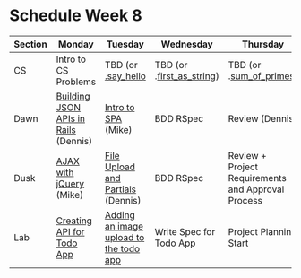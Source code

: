 # Schedule Week 8

| Section |            Monday           |                                                         Tuesday                                                          |                                                               Wednesday                                                               |                                                              Thursday                                                             |                Friday                |
| ------- | --------------------------- | ------------------------------------------------------------------------------------------------------------------------ | ------------------------------------------------------------------------------------------------------------------------------------- | --------------------------------------------------------------------------------------------------------------------------------- | ------------------------------------ |
| CS      | Intro to CS Problems        | TBD (or [.say_hello](https://github.com/Curriculum-Resources/curriculum/blob/master/problem_solving/medium/say_hello.rb) | TBD (or .[first_as_string](https://github.com/Curriculum-Resources/curriculum/blob/master/problem_solving/medium/first_as_string.rb)) | TBD (or .[sum_of_primes](https://github.com/Curriculum-Resources/curriculum/blob/master/problem_solving/medium/sum_of_primes.rb)) | Collaborating with Git               |
| Dawn    | [Building JSON APIs in Rails](../lectures/week-08/_1_monday/README.md) (Dennis) | [Intro to SPA](https://github.com/sf-wdi-17/notes/tree/master/lectures/week-08/_2_tuesday/dawn) (Mike)                                                                                                            | BDD RSpec                                                                                                                             | Review (Dennis)                                                                                                                            | PM: Wireframing, MVPs and Milestones |
| Dusk    | [AJAX with jQuery](https://github.com/sf-wdi-17/notes/tree/master/lectures/week-08/_1_monday/dusk) (Mike)            | [File Upload and Partials](../lectures/week-08/_2_tuesday/dusk/README.md) (Dennis)                                                                                                | BDD RSpec                                                                                                                             | Review + Project Requirements and Approval Process                                                                                | Project Start                        |
| Lab     | [Creating API for Todo App](../assignments/week-08/_1_monday/todo_api.md)  | [Adding an image upload to the todo app]()                                                                                         | Write Spec for Todo App                                                                                                               | Project Planning Start                                                                                                            | Project Start                        |

